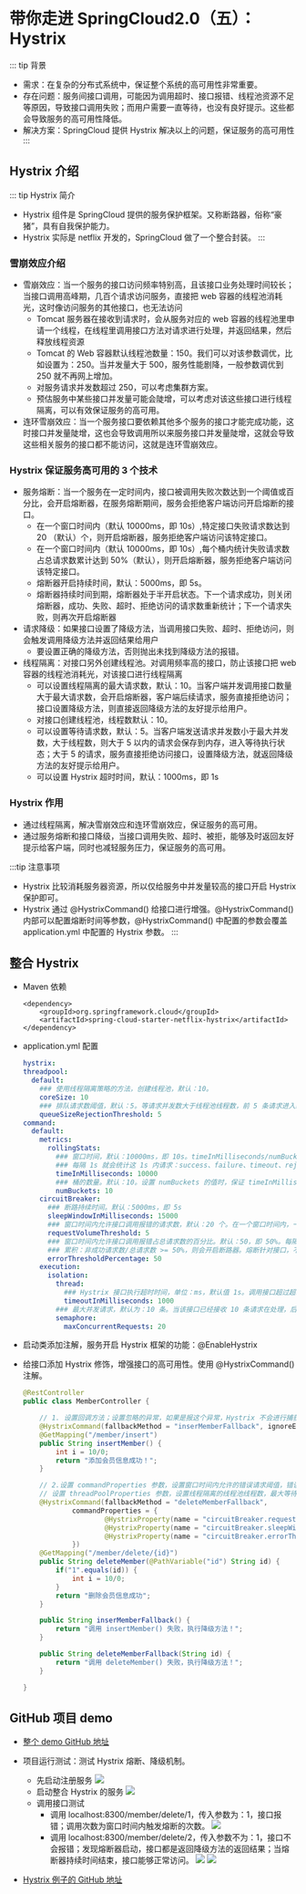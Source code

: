 # 带你走进 SpringCloud2.0（五）：Hystrix

::: tip 背景
* 需求：在复杂的分布式系统中，保证整个系统的高可用性非常重要。
* 存在问题：服务间接口调用，可能因为调用超时、接口报错、线程池资源不足等原因，导致接口调用失败；而用户需要一直等待，也没有良好提示。这些都会导致服务的高可用性降低。
* 解决方案：SpringCloud 提供 Hystrix 解决以上的问题，保证服务的高可用性
:::

## Hystrix 介绍

::: tip Hystrix 简介
* Hystrix 组件是 SpringCloud 提供的服务保护框架。又称断路器，俗称“豪猪”，具有自我保护能力。
* Hystrix 实际是 netflix 开发的，SpringCloud 做了一个整合封装。
:::

### 雪崩效应介绍
* 雪崩效应：当一个服务的接口访问频率特别高，且该接口业务处理时间较长；当接口调用高峰期，几百个请求访问服务，直接把 web 容器的线程池消耗光，这时像访问服务的其他接口，也无法访问
  * Tomcat 服务器在接收到请求时，会从服务对应的 web 容器的线程池里申请一个线程，在线程里调用接口方法对请求进行处理，并返回结果，然后释放线程资源
  * Tomcat 的 Web 容器默认线程池数量：150。我们可以对该参数调优，比如设置为：250。当并发量大于 500，服务性能剧降，一般参数调优到 250 就不再网上增加。
  * 对服务请求并发数超过 250，可以考虑集群方案。
  * 预估服务中某些接口并发量可能会陡增，可以考虑对该这些接口进行线程隔离，可以有效保证服务的高可用。
* 连环雪崩效应：当一个服务接口要依赖其他多个服务的接口才能完成功能，这时接口并发量陡增，这也会导致调用所以来服务接口并发量陡增，这就会导致这些相关服务的接口都不能访问，这就是连环雪崩效应。

### Hystrix 保证服务高可用的 3 个技术
* 服务熔断：当一个服务在一定时间内，接口被调用失败次数达到一个阈值或百分比，会开启熔断器，在服务熔断期间，服务会拒绝客户端访问开启熔断的接口。
  * 在一个窗口时间内（默认 10000ms，即 10s）,特定接口失败请求数达到 20 （默认）个，则开启熔断器，服务拒绝客户端访问该特定接口。
  * 在一个窗口时间内（默认 10000ms，即 10s）,每个桶内统计失败请求数占总请求数累计达到 50%（默认），则开启熔断器，服务拒绝客户端访问该特定接口。
  * 熔断器开启持续时间，默认：5000ms，即 5s。
  * 熔断器持续时间到期，熔断器处于半开启状态。下一个请求成功，则关闭熔断器，成功、失败、超时、拒绝访问的请求数重新统计；下一个请求失败，则再次开启熔断器
* 请求降级：如果接口设置了降级方法，当调用接口失败、超时、拒绝访问，则会触发调用降级方法并返回结果给用户
  * 要设置正确的降级方法，否则抛出未找到降级方法的报错。
* 线程隔离：对接口另外创建线程池。对调用频率高的接口，防止该接口把 web 容器的线程池消耗光，对该接口进行线程隔离
  * 可以设置线程隔离的最大请求数，默认：10。当客户端并发调用接口数量大于最大请求数，会开启熔断器，客户端后续请求，服务直接拒绝访问；接口设置降级方法，则直接返回降级方法的友好提示给用户。
  * 对接口创建线程池，线程数默认：10。
  * 可以设置等待请求数，默认：5。当客户端发送请求并发数小于最大并发数，大于线程数，则大于 5 以内的请求会保存到内存，进入等待执行状态；大于 5 的请求，服务直接拒绝访问接口，设置降级方法，就返回降级方法的友好提示给用户。
  * 可以设置 Hystrix 超时时间，默认：1000ms，即 1s

### Hystrix 作用
* 通过线程隔离，解决雪崩效应和连环雪崩效应，保证服务的高可用。
* 通过服务熔断和接口降级，当接口调用失败、超时、被拒，能够及时返回友好提示给客户端，同时也减轻服务压力，保证服务的高可用。

:::tip 注意事项
* Hystrix 比较消耗服务器资源，所以仅给服务中并发量较高的接口开启 Hystrix 保护即可。
* Hystrix 通过 @HystrixCommand() 给接口进行增强。@HystrixCommand() 内部可以配置熔断时间等参数，@HystrixCommand() 中配置的参数会覆盖 application.yml 中配置的  Hystrix 参数。
:::

## 整合 Hystrix

* Maven 依赖
  ``` Maven
  <dependency>
      <groupId>org.springframework.cloud</groupId>
      <artifactId>spring-cloud-starter-netflix-hystrix</artifactId>
  </dependency>
  ```

* application.yml 配置
  ``` .yml
  hystrix:
  threadpool:
    default:
      ### 使用线程隔离策略的方法，创建线程池，默认：10。
      coreSize: 10
      ### 排队请求数阈值，默认：5。等请求并发数大于线程池线程数，前 5 条请求进入缓存处于等待状态；超过的请求直接返回拒绝方法报错
      queueSizeRejectionThreshold: 5
  command:
    default:
      metrics:
        rollingStats:
          ### 窗口时间，默认：10000ms，即 10s。timeInMilliseconds/numBuckets，比如：10000ms/10=10000ms，
          ### 每隔 1s 就会统计这 1s 内请求：success、failure、timeout、rejection 请求的数量
          timeInMilliseconds: 10000
          ### 桶的数量。默认：10。设置 numBuckets 的值时，保证 timeInMilliseconds % numBuckets == 0 即可
          numBuckets: 10
      circuitBreaker:
        ### 断路持续时间。默认：5000ms，即 5s
        sleepWindowInMilliseconds: 15000
        ### 窗口时间内允许接口调用报错的请求数，默认：20 个。在一个窗口时间内，一个接口调用报错次数达到 20，就开启断路器。熔断针对接口，不会触发其他接口的熔断
        requestVolumeThreshold: 5
        ### 窗口时间内允许接口调用报错占总请求数的百分比。默认：50，即 50%。每隔 bucket 内都会统计，当窗口时间内 bucket
        ### 累积：非成功请求数/总请求数 >= 50%，则会开启断路器。熔断针对接口，不会触发其他接口的熔断
        errorThresholdPercentage: 50
      execution:
        isolation:
          thread:
            ### Hystrix 接口执行超时时间，单位：ms，默认值 1s。调用接口超过超时时间，触发熔断
            timeoutInMilliseconds: 1000
          ### 最大并发请求，默认为：10 条。当该接口已经接收 10 条请求在处理，后续请求触发熔断
          semaphore:
            maxConcurrentRequests: 20
  ```
* 启动类添加注解，服务开启 Hystrix 框架的功能：@EnableHystrix

* 给接口添加 Hystrix 修饰，增强接口的高可用性。使用 @HystrixCommand() 注解。
  ``` Java
  @RestController
  public class MemberController {

      // 1. 设置回调方法；设置忽略的异常，如果是报这个异常，Hystrix 不会进行捕获并执行降级方法，接口会直接抛出异常
      @HystrixCommand(fallbackMethod = "inserMemberFallback", ignoreExceptions = {ArithmeticException.class})
      @GetMapping("/member/insert")
      public String insertMember() {
          int i = 10/0;
          return "添加会员信息成功！";
      }

      // 2.设置 commandProperties 参数，设置窗口时间内允许的错误请求阈值，错误请求百分比，熔断器持续时间配置；
      // 设置 threadPoolProperties 参数，设置线程隔离的线程池线程数，最大等待请求数
      @HystrixCommand(fallbackMethod = "deleteMemberFallback",
              commandProperties = {
                      @HystrixProperty(name = "circuitBreaker.requestVolumeThreshold", value = "5"),
                      @HystrixProperty(name = "circuitBreaker.sleepWindowInMilliseconds",value ="30000"),
                      @HystrixProperty(name = "circuitBreaker.errorThresholdPercentage",value ="60")
              })
      @GetMapping("/member/delete/{id}")
      public String deleteMember(@PathVariable("id") String id) {
          if("1".equals(id)) {
              int i = 10/0;
          }
          return "删除会员信息成功";
      }

      public String inserMemberFallback() {
          return "调用 insertMember() 失败，执行降级方法！";
      }

      public String deleteMemberFallback(String id) {
          return "调用 deleteMember() 失败，执行降级方法！";
      }

  }
  ```

## GitHub 项目 demo

* [整个 demo GitHub 地址](https://github.com/ChenFengHub/springcloud-demo )

* 项目运行测试：测试 Hystrix 熔断、降级机制。
  * 先启动注册服务
  ![](./image/feign-eureka-start.png)
  * 启动整合 Hystrix 的服务
  ![](./image/hystrix-demo.png)
  * 调用接口测试
    * 调用 localhost:8300/member/delete/1，传入参数为：1，接口报错；调用次数为窗口时间内触发熔断的次数。
    ![](./image/hystrix-fail.png)
    * 调用 localhost:8300/member/delete/2，传入参数不为：1，接口不会报错；发现熔断器启动，接口都是返回降级方法的返回结果；当熔断器持续时间结束，接口能够正常访问。
    ![](./image/hystrix-reject.png)
    ![](./image/hystrix-success.png)

* [Hystrix 例子的 GitHub 地址](https://github.com/ChenFengHub/springcloud-demo/tree/master/hystrix-demo)
